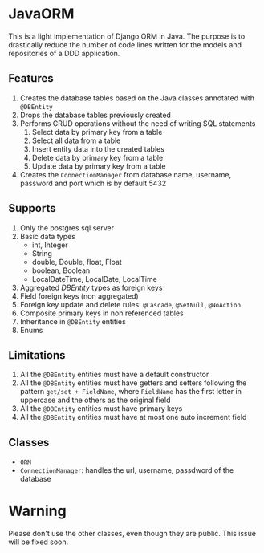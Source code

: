 # JavaORM

This is a light implementation of Django ORM in Java.
The purpose is to drastically reduce the number of code lines written for the models and repositories of a DDD application.

## Features
1. Creates the database tables based on the Java classes annotated with ```@DBEntity```
2. Drops the database tables previously created 
3. Performs CRUD operations without the need of writing SQL statements
   1. Select data by primary key from a table
   2. Select all data from a table
   3. Insert entity data into the created tables
   4. Delete data by primary key from a table
   5. Update data by primary key from a table
4. Creates the ```ConnectionManager``` from database name, username, password and port which is by default 5432

## Supports
1. Only the postgres sql server
1. Basic data types
   - int, Integer
   - String
   - double, Double, float, Float
   - boolean, Boolean
   - LocalDateTime, LocalDate, LocalTime
2. Aggregated _DBEntity_ types as foreign keys
3. Field foreign keys (non aggregated)
3. Foreign key update and delete rules: ```@Cascade```, ```@SetNull```, ```@NoAction```
4. Composite primary keys in non referenced tables
5. Inheritance in ```@DBEntity``` entities
6. Enums 

## Limitations
1. All the ```@DBEntity``` entities must have a default constructor
2. All the ```@DBEntity``` entities must have getters and setters following the pattern ```get/set + FieldName```, where ```FieldName``` has the first letter in uppercase and the others as the original field
3. All the ```@DBEntity``` entities must have primary keys
4. All the ```@DBEntity``` entities must have at most one auto increment field

## Classes
- ```ORM```
- ```ConnectionManager```: handles the url, username, passdword of the database

# Warning
Please don't use the other classes, even though they are public. This issue will be fixed soon.
